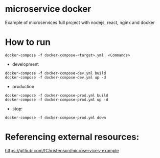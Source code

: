 # microservice docker 
Example of microservices full project with nodejs, react, nginx and docker

# How to run 
```
docker-compose -f docker-compose-<target>.yml  <Commands>
```
- development
```
docker-compose -f docker-compose-dev.yml build
docker-compose -f docker-compose-dev.yml up -d
```

- production
```
docker-compose -f docker-compose-prod.yml build
docker-compose -f docker-compose-prod.yml up -d
```

- stop:
```
docker-compose -f docker-compose-prod.yml down
```


# Referencing external resources:
https://github.com/fChristenson/microservices-example



